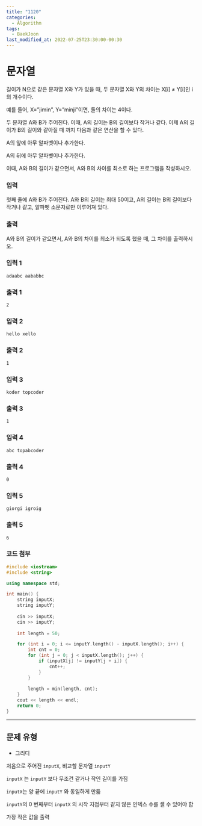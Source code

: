 ```yaml
---
title: "1120"
categories:
  - Algorithm
tags:
  - BaekJoon
last_modified_at: 2022-07-25T23:30:00-00:30
---
```


# 문자열 
 
길이가 N으로 같은 문자열 X와 Y가 있을 때, 두 문자열 X와 Y의 차이는 X[i] ≠ Y[i]인 i의 개수이다. 

예를 들어, X=”jimin”, Y=”minji”이면, 둘의 차이는 4이다.

두 문자열 A와 B가 주어진다. 이때, A의 길이는 B의 길이보다 작거나 같다. 이제 A의 길이가 B의 길이와 같아질 때 까지 다음과 같은 연산을 할 수 있다.

A의 앞에 아무 알파벳이나 추가한다.

A의 뒤에 아무 알파벳이나 추가한다.

이때, A와 B의 길이가 같으면서, A와 B의 차이를 최소로 하는 프로그램을 작성하시오.

### 입력

첫째 줄에 A와 B가 주어진다. A와 B의 길이는 최대 50이고, A의 길이는 B의 길이보다 작거나 같고, 알파벳 소문자로만 이루어져 있다.

### 출력

A와 B의 길이가 같으면서, A와 B의 차이를 최소가 되도록 했을 때, 그 차이를 출력하시오.

### 입력 1 

```
adaabc aababbc
```

### 출력 1

```
2
```

### 입력 2

```
hello xello
```

### 출력 2 

```
1
```

### 입력 3

```
koder topcoder
```

### 출력 3 

```
1
```

### 입력 4 

```
abc topabcoder
```

### 출력 4 

```
0
```

### 입력 5 

```
giorgi igroig
```

### 출력 5 

```
6
```

### 코드 첨부

```c++
#include <iostream>
#include <string>

using namespace std;

int main() {
	string inputX;
	string inputY;
	
	cin >> inputX;
	cin >> inputY;
	
	int length = 50;

	for (int i = 0; i <= inputY.length() - inputX.length(); i++) {
		int cnt = 0;
		for (int j = 0; j < inputX.length(); j++) {
			if (inputX[j] != inputY[j + i]) {
				cnt++;
			}
		}
		
		length = min(length, cnt);
	}
	cout << length << endl;
	return 0;
}
```

---

## 문제 유형

- 그리디

처음으로 주어진 `inputX`, 비교할 문자열 `inputY`

`inputX` 는 `inputY` 보다 무조건 같거나 작인 길이를 가짐

`inputX`는 양 끝에 `inputY` 와 동일하게 만듦

`inputY`의 0 번째부터 `inputX` 의 시작 지점부터 같지 않은 인덱스 수를 샐 수 있어야 함

가장 작은 값을 출력